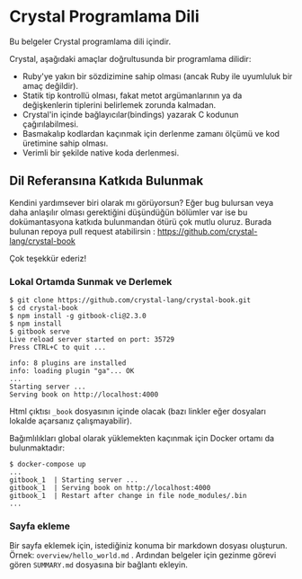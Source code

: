 # Crystal Programlama Dili

Bu belgeler Crystal programlama dili içindir.

Crystal, aşağıdaki amaçlar doğrultusunda bir programlama dilidir:

* Ruby'ye yakın bir sözdizimine sahip olması (ancak Ruby ile uyumluluk bir amaç değildir).
* Statik tip kontrollü olması, fakat metot argümanlarının ya da değişkenlerin tiplerini belirlemek zorunda kalmadan.
* Crystal'in içinde bağlayıcılar(bindings) yazarak C kodunun çağırılabilmesi.
* Basmakalıp kodlardan kaçınmak için derlenme zamanı ölçümü ve kod üretimine sahip olması.
* Verimli bir şekilde native koda derlenmesi.

## Dil Referansına Katkıda Bulunmak

Kendini yardımsever biri olarak mı görüyorsun? Eğer bug bulursan veya daha anlaşılır olması gerektiğini düşündüğün bölümler var ise bu dokümantasyona katkıda bulunmandan ötürü çok mutlu oluruz. Burada bulunan repoya pull request atabilirsin : https://github.com/crystal-lang/crystal-book

Çok teşekkür ederiz!

### Lokal Ortamda Sunmak ve Derlemek

```
$ git clone https://github.com/crystal-lang/crystal-book.git
$ cd crystal-book
$ npm install -g gitbook-cli@2.3.0
$ npm install
$ gitbook serve
Live reload server started on port: 35729
Press CTRL+C to quit ...

info: 8 plugins are installed
info: loading plugin "ga"... OK
...
Starting server ...
Serving book on http://localhost:4000

```

Html çıktısı `_book` dosyasının içinde olacak (bazı linkler eğer dosyaları lokalde açarsanız çalışmayabilir).

Bağımlılıkları global olarak yüklemekten kaçınmak için Docker ortamı da bulunmaktadır:

```
$ docker-compose up
...
gitbook_1  | Starting server ...
gitbook_1  | Serving book on http://localhost:4000
gitbook_1  | Restart after change in file node_modules/.bin
...
```

### Sayfa ekleme

Bir sayfa eklemek için, istediğiniz konuma bir markdown dosyası oluşturun. Örnek: `overview/hello_world.md` . Ardından belgeler için gezinme görevi gören `SUMMARY.md` dosyasına bir bağlantı ekleyin.
